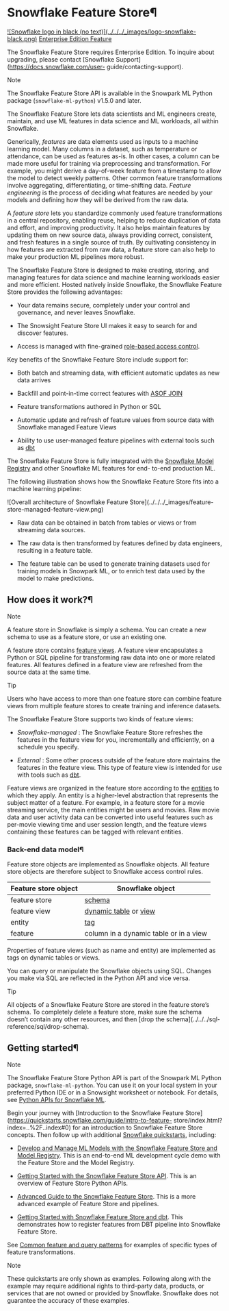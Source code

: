 # Snowflake Feature Store¶

[![Snowflake logo in black \(no text\)](../../../_images/logo-snowflake-
black.png)](../../../_images/logo-snowflake-black.png) [Enterprise Edition
Feature](../../../user-guide/intro-editions)

The Snowflake Feature Store requires Enterprise Edition. To inquire about
upgrading, please contact [Snowflake Support](https://docs.snowflake.com/user-
guide/contacting-support).

Note

The Snowflake Feature Store API is available in the Snowpark ML Python package
(`snowflake-ml-python`) v1.5.0 and later.

The Snowflake Feature Store lets data scientists and ML engineers create,
maintain, and use ML features in data science and ML workloads, all within
Snowflake.

Generically, _features_ are data elements used as inputs to a machine learning
model. Many columns in a dataset, such as temperature or attendance, can be
used as features as-is. In other cases, a column can be made more useful for
training via preprocessing and transformation. For example, you might derive a
day-of-week feature from a timestamp to allow the model to detect weekly
patterns. Other common feature transformations involve aggregating,
differentiating, or time-shifting data. _Feature engineering_ is the process
of deciding what features are needed by your models and defining how they will
be derived from the raw data.

A _feature store_ lets you standardize commonly used feature transformations
in a central repository, enabling reuse, helping to reduce duplication of data
and effort, and improving productivity. It also helps maintain features by
updating them on new source data, always providing correct, consistent, and
fresh features in a single source of truth. By cultivating consistency in how
features are extracted from raw data, a feature store can also help to make
your production ML pipelines more robust.

The Snowflake Feature Store is designed to make creating, storing, and
managing features for data science and machine learning workloads easier and
more efficient. Hosted natively inside Snowflake, the Snowflake Feature Store
provides the following advantages:

  * Your data remains secure, completely under your control and governance, and never leaves Snowflake.

  * The Snowsight Feature Store UI makes it easy to search for and discover features.

  * Access is managed with fine-grained [role-based access control](../../../user-guide/security-access-control-overview).

Key benefits of the Snowflake Feature Store include support for:

  * Both batch and streaming data, with efficient automatic updates as new data arrives

  * Backfill and point-in-time correct features with [ASOF JOIN](../../../sql-reference/constructs/asof-join)

  * Feature transformations authored in Python or SQL

  * Automatic update and refresh of feature values from source data with Snowflake managed Feature Views

  * Ability to use user-managed feature pipelines with external tools such as [dbt](https://www.getdbt.com/)

The Snowflake Feature Store is fully integrated with the [Snowflake Model
Registry](../model-registry/overview) and other Snowflake ML features for end-
to-end production ML.

The following illustration shows how the Snowflake Feature Store fits into a
machine learning pipeline:

![Overall architecture of Snowflake Feature Store](../../../_images/feature-
store-managed-feature-view.png)

  * Raw data can be obtained in batch from tables or views or from streaming data sources.

  * The raw data is then transformed by features defined by data engineers, resulting in a feature table.

  * The feature table can be used to generate training datasets used for training models in Snowpark ML, or to enrich test data used by the model to make predictions.

## How does it work?¶

Note

A feature store in Snowflake is simply a schema. You can create a new schema
to use as a feature store, or use an existing one.

A feature store contains [feature views](feature-views). A feature view
encapsulates a Python or SQL pipeline for transforming raw data into one or
more related features. All features defined in a feature view are refreshed
from the source data at the same time.

Tip

Users who have access to more than one feature store can combine feature views
from multiple feature stores to create training and inference datasets.

The Snowflake Feature Store supports two kinds of feature views:

  * _Snowflake-managed_ : The Snowflake Feature Store refreshes the features in the feature view for you, incrementally and efficiently, on a schedule you specify.

  * _External_ : Some other process outside of the feature store maintains the features in the feature view. This type of feature view is intended for use with tools such as [dbt](https://www.getdbt.com/).

Feature views are organized in the feature store according to the
[entities](entities) to which they apply. An entity is a higher-level
abstraction that represents the subject matter of a feature. For example, in a
feature store for a movie streaming service, the main entities might be users
and movies. Raw movie data and user activity data can be converted into useful
features such as per-movie viewing time and user session length, and the
feature views containing these features can be tagged with relevant entities.

### Back-end data model¶

Feature store objects are implemented as Snowflake objects. All feature store
objects are therefore subject to Snowflake access control rules.

Feature store object | Snowflake object  
---|---  
feature store | [schema](../../../sql-reference/ddl-database)  
feature view | [dynamic table](../../../user-guide/dynamic-tables-intro) or [view](../../../user-guide/views-introduction)  
entity | [tag](../../../user-guide/object-tagging)  
feature | column in a dynamic table or in a view  
  
Properties of feature views (such as name and entity) are implemented as tags
on dynamic tables or views.

You can query or manipulate the Snowflake objects using SQL. Changes you make
via SQL are reflected in the Python API and vice versa.

Tip

All objects of a Snowflake Feature Store are stored in the feature store’s
schema. To completely delete a feature store, make sure the schema doesn’t
contain any other resources, and then [drop the schema](../../../sql-
reference/sql/drop-schema).

## Getting started¶

Note

The Snowflake Feature Store Python API is part of the Snowpark ML Python
package, `snowflake-ml-python`. You can use it on your local system in your
preferred Python IDE or in a Snowsight worksheet or notebook. For details, see
[Python APIs for Snowflake ML](../snowpark-ml).

Begin your journey with [Introduction to the Snowflake Feature
Store](https://quickstarts.snowflake.com/guide/intro-to-feature-
store/index.html?index=..%2F..index#0) for an introduction to Snowflake
Feature Store concepts. Then follow up with additional [Snowflake
quickstarts](https://quickstarts.snowflake.com), including:

  * [Develop and Manage ML Models with the Snowflake Feature Store and Model Registry](https://quickstarts.snowflake.com/guide/develop-and-manage-ml-models-with-feature-store-and-model-registry/index.html?index=..%2F..index#0). This is an end-to-end ML development cycle demo with the Feature Store and the Model Registry.

  * [Getting Started with the Snowflake Feature Store API](https://quickstarts.snowflake.com/guide/overview-of-feature-store-api/index.html?index=..%2F..index#0). This is an overview of Feature Store Python APIs.

  * [Advanced Guide to the Snowflake Feature Store](https://quickstarts.snowflake.com/guide/advanced_guide_to_snowflake_feature_store/index.html#0). This is a more advanced example of Feature Store and pipelines.

  * [Getting Started with Snowflake Feature Store and dbt](https://quickstarts.snowflake.com/guide/getting-started-with-feature-store-and-dbt/index.html?index=..%2F..index#0). This demonstrates how to register features from DBT pipeline into Snowflake Feature Store.

See [Common feature and query patterns](examples) for examples of specific
types of feature transformations.

Note

These quickstarts are only shown as examples. Following along with the example
may require additional rights to third-party data, products, or services that
are not owned or provided by Snowflake. Snowflake does not guarantee the
accuracy of these examples.

